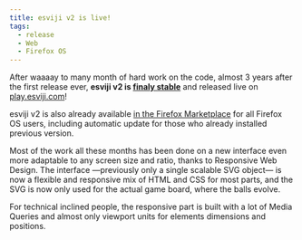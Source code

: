 ```yaml
---
title: esviji v2 is live!
tags:
  - release
  - Web
  - Firefox OS
---
```


After waaaay to many month of hard work on the code, almost 3 years after the first release ever, **esviji v2 is [finaly stable](https://twitter.com/esviji/status/686187986371899392)** and released live on [play.esviji.com](http://play.esviji.com/)!

esviji v2 is also already available [in the Firefox Marketplace](https://marketplace.firefox.com/app/esviji/) for all Firefox OS users, including automatic update for those who already installed previous version.

Most of the work all these months has been done on a new interface even more adaptable to any screen size and ratio, thanks to Responsive Web Design. The interface —previously only a single scalable SVG object— is now a flexible and responsive mix of HTML and CSS for most parts, and the SVG is now only used for the actual game board, where the balls evolve.

For technical inclined people, the responsive part is built with a lot of Media Queries and almost only viewport units for elements dimensions and positions.
